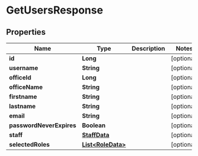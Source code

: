 # GetUsersResponse

## Properties
Name | Type | Description | Notes
------------ | ------------- | ------------- | -------------
**id** | **Long** |  |  [optional]
**username** | **String** |  |  [optional]
**officeId** | **Long** |  |  [optional]
**officeName** | **String** |  |  [optional]
**firstname** | **String** |  |  [optional]
**lastname** | **String** |  |  [optional]
**email** | **String** |  |  [optional]
**passwordNeverExpires** | **Boolean** |  |  [optional]
**staff** | [**StaffData**](StaffData.md) |  |  [optional]
**selectedRoles** | [**List&lt;RoleData&gt;**](RoleData.md) |  |  [optional]
